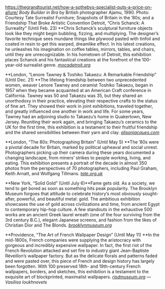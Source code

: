 https://thegrandtourist.net/how-a-sothebys-specialist-puts-a-price-on-allure/
_Body Builder in Bra_ by British photographer Ajamu, 1990. Photo: Courtesy Tate
Surrealist Furniture; Snapshots of Britain in the ’80s; and a Friendship That Broke Artistic Convention
Detroit, “Chris Schanck: A Surreality” (Until Feb. 23)
**Chris Schanck’s sculptural furniture objects look like they might begin bubbling, fizzing, and multiplying. The designer’s favorite technique sees mundane things like plywood pasted with tinfoil and coated in resin to get this warped, dreamlike effect. In his latest creations, he unleashes his imagination on coffee tables, mirrors, tables, and chairs, until they are unrecognizable. In his hometown of Detroit, this exhibition places Schanck and his fantastical creations at the forefront of the 100-year-old surrealist genre. [_mocadetroit.org_](https://mocadetroit.org/chris-schanck-a-surreality/)

**London, “Lenore Tawney & Toshiko Takaezu: A Remarkable Friendship” (Until Dec. 21)
**The lifelong friendship between two unprecedented women, weaver Lenore Tawney and ceramist Toshiko Takaezu, began in 1957 when they became acquainted at an American Craft conference in California. Tawney was 50 and Takaezu was 35, but they shared an unorthodoxy in their practice, elevating their respective crafts to the status of fine art. They showed their work in joint exhibitions, traveled together, and greatly influenced one another in work and life. For some years, Tawney had an adjoining studio to Takaezu’s home in Quakertown, New Jersey. Reuniting their work again, and bringing Takaezu’s ceramics to the UK for the first time, this exhibition is a testament to their fruitful friendship and the shared sensibilities between their yarn and clay. [_alisonjacques.com_](https://alisonjacques.com/exhibitions/lenore-tawney-toshiko-takaezua-remarkable-friendship)

**London, “The 80s: Photographing Britain” (Until May 5)
**The ’80s were a pivotal decade for Britain, marked by political upheaval and social unrest. Photographers picking up their camera during these years documented a changing landscape, from miners’ strikes to people working, living, and eating. This exhibition presents a portrait of the decade in almost 350 photos from the perspectives of 70 photographers, including Paul Graham, Keith Arnatt, and Wolfgang Tillmans. [_tate.org.uk_](https://www.tate.org.uk/whats-on/tate-britain/the-80s-photographing-britain)

**New York, “Solid Gold” (Until July 6)**Fame gets old. As a society, we tend to get bored as soon as something hits peak popularity. The Brooklyn Museum forgoes that attitude to celebrate history’s most obviously sought-after, powerful, and beautiful metal: gold. The ambitious exhibition showcases the use of gold across civilizations and time, from ancient Egypt to contemporary hip-hop culture. A few standouts in the exhaustive 500 works are an ancient Greek laurel wreath (one of the four surviving from the 3rd century B.C.), elegant Japanese screens, and fashion from the likes of Christian Dior and The Blonds. [_brooklynmuseum.org_](https://www.brooklynmuseum.org/exhibitions/solid-gold?gad_source=1&gclid=CjwKCAiA9IC6BhA3EiwAsbltOJmwtP05qGzFoClnko6GXR31g3Rdaaht7AnFsW1js7YO8Vn5bnBUORoCwBUQAvD_BwE&gclsrc=aw.ds)

**Providence, “The Art of French Wallpaper Design” (Until May 11)
**In the mid-1800s, French companies were supplying the aristocracy with gorgeous and incredibly expensive wallpaper. In fact, the first riot of the French Revolution attacked and set fire to industry giant Jean-Baptiste Réveillon’s wallpaper factory. But as the delicate florals and patterns faded and were pasted over, this piece of French and design history has largely been forgotten. With 100 preserved 18th- and 19th-century French wallpapers, borders, and sketches, this exhibition is a testament to the exquisite art of blockprinted, maximalist wallpapers. [_risdmuseum.org_](https://risdmuseum.org/exhibitions-events/exhibitions/art-french-wallpaper-design) —_Vasilisa Ioukhnovets_